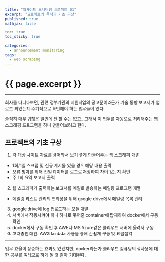 ```yaml
---
title: "웹사이트 모니터링 프로젝트 01"
excerpt: "프로젝트의 목적과 기초 구상"
published: true
mathjax: false

toc: true
toc_sticky: true

categories:
  - announcement monitoring
tags:
  - web scraping
---
```

# {{ page.excerpt }}
---
회사를 다니다보면, 관련 정부기관의 지원사업의 공고문이라든가 기술 동향 보고서가 업로드 되었는지 주기적으로 확인해야 하는 업무들이 있다.  

솔직히 매우 귀찮은 일인데 안 할 수는 없고.. 그래서 이 업무를 자동으로 처리해주는 웹 스크래핑 프로그램을 하나 만들어보려고 한다.  

## 프로젝트의 기초 구상
1. 각 대상 사이트 자료를 긁어와서 보기 좋게 만들어주는 웹 스크래퍼 개발
  - 1회/1일 스크랩 및 신규 게시물 있을 경우 해당 내용 출력
  - 오류 방지를 위해 전일 데이터를 로그로 저장하여 차이 있는지 확인
  - 주 1회 요약 보고서 출력
2. 웹 스크래퍼가 출력하는 보고서를 메일로 발송하는 메일링 프로그램 개발
  - 메일링 리스트 관리의 편리성을 위해 google drive에서 메일링 목록 관리
3. google drive에 log 업로드하는 모듈 개발
4. 서버에서 작동시켜야 하니 하나로 묶어줄 container에 탑재하여 docker에서 구동 확인
5. docker에서 구동 확인 후 AWE나 MS Azure같은 클라우드 서버에 올려서 구동
6. 고려중인 대안: AWS lambda 사용을 통해 손쉽게 구동 및 요금절약

---

업무 효율이 상승하는 효과도 있겠지만, docker라든가 클라우드 컴퓨팅의 실사용에 대한 공부를 여러모로 하게 될 것 같아 기대된다.